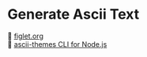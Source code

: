 # Generate Ascii Text

:link: [figlet.org](http://www.figlet.org/)  
:link: [ascii-themes CLI for Node.js](https://github.com/AlexLakatos/ascii-themes)
